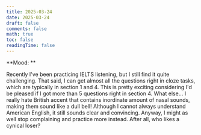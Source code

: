 ```yaml
---
title: 2025-03-24
date: 2025-03-24
draft: false
comments: false
math: true
toc: false
readingTime: false
---
```


**Mood: **

Recently I've been practicing IELTS listening, but I still find it quite challenging. That said, I can get almost all the questions right in cloze tasks, which are typically in section 1 and 4. This is pretty exciting considering I'd be pleased if I got more than 5 questions right in section 4. What else... I really hate British accent that contains inordinate amount of nasal sounds, making them sound like a dull bell! Although I cannot always understand American English, it still sounds clear and convincing. Anyway, I might as well stop complaining and practice more instead. After all, who likes a cynical loser?